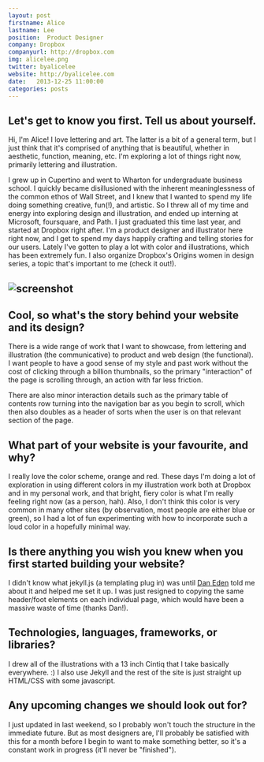 ```yaml
---
layout: post
firstname: Alice
lastname: Lee
position:  Product Designer
company: Dropbox
companyurl: http://dropbox.com
img: alicelee.png
twitter: byalicelee
website: http://byalicelee.com
date:   2013-12-25 11:00:00
categories: posts
---
```


## Let's get to know you first. Tell us about yourself.

Hi, I'm Alice! I love lettering and art. The latter is a bit of a general term, but I just think that it's comprised of anything that is beautiful, whether in aesthetic, function, meaning, etc. I'm exploring a lot of things right now, primarily lettering and illustration.

I grew up in Cupertino and went to Wharton for undergraduate business school. I quickly became disillusioned with the inherent meaninglessness of the common ethos of Wall Street, and I knew that I wanted to spend my life doing something creative, fun(!), and artistic. So I threw all of my time and energy into exploring design and illustration, and ended up interning at Microsoft, foursquare, and Path. I just graduated this time last year, and started at Dropbox right after. I'm a product designer and illustrator here right now, and I get to spend my days happily crafting and telling stories for our users. Lately I've gotten to play a lot with color and illustrations, which has been extremely fun. I also organize Dropbox's Origins women in design series, a topic that's important to me (check it out!).

## ![screenshot](http://thedevelopment.co/images/screenshots/alicelee.jpg)

## Cool, so what's the story behind your website and its design?

There is a wide range of work that I want to showcase, from lettering and illustration (the communicative) to product and web design (the functional). I want people to have a good sense of my style and past work without the cost of clicking through a billion thumbnails, so the primary "interaction" of the page is scrolling through, an action with far less friction.

There are also minor interaction details such as the primary table of contents row turning into the navigation bar as you begin to scroll, which then also doubles as a header of sorts when the user is on that relevant section of the page.


## What part of your website is your favourite, and why?

I really love the color scheme, orange and red. These days I'm doing a lot of exploration in using different colors in my illustration work both at Dropbox and in my personal work, and that bright, fiery color is what I'm really feeling right now (as a person, hah). Also, I don't think this color is very common in many other sites (by observation, most people are either blue or green), so I had a lot of fun experimenting with how to incorporate such a loud color in a hopefully minimal way.


## Is there anything you wish you knew when you first started building your website?

I didn't know what jekyll.js (a templating plug in) was until [Dan Eden](http://thedevelopment.co/posts/2013/12/07/dan-eden.html) told me about it and helped me set it up. I was just resigned to copying the same header/foot elements on each individual page, which would have been a massive waste of time (thanks Dan!).


## Technologies, languages, frameworks, or libraries?

I drew all of the illustrations with a 13 inch Cintiq that I take basically everywhere. :) I also use Jekyll and the rest of the site is just straight up HTML/CSS with some javascript.

## Any upcoming changes we should look out for?

I just updated in last weekend, so I probably won't touch the structure in the immediate future. But as most designers are, I'll probably be satisfied with this for a month before I begin to want to make something better, so it's a constant work in progress (it'll never be "finished").
